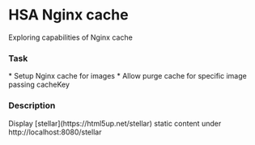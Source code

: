 # HSA Nginx cache
Exploring capabilities of Nginx cache

<h3>Task</h3>
* Setup Nginx cache for images
* Allow purge cache for specific image passing cacheKey

<h3>Description</h3>
Display [stellar](https://html5up.net/stellar) static content under http://localhost:8080/stellar
